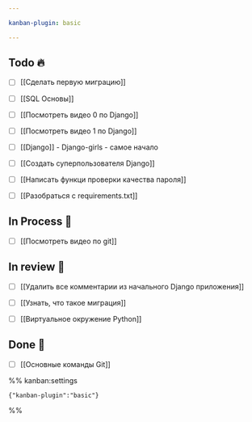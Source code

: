 ```yaml
---

kanban-plugin: basic

---
```


## Todo 🔥

- [ ] [[Сделать первую миграцию]]
- [ ] [[SQL Основы]]
- [ ] [[Посмотреть видео 0 по Django]]
- [ ] [[Посмотреть видео 1 по Django]]
- [ ] [[Django]] - Django-girls - самое начало
- [ ] [[Создать суперпользователя Django]]
- [ ] [[Написать функци проверки качества пароля]]
- [ ] [[Разобраться с requirements.txt]]


## In Process 🍉

- [ ] [[Посмотреть видео по git]]


## In review 🥇

- [ ] [[Удалить все комментарии из начального Django приложения]]
- [ ] [[Узнать, что такое миграция]]
- [ ] [[Виртуальное окружение Python]]


## Done 🤽

- [ ] [[Основные команды Git]]




%% kanban:settings
```
{"kanban-plugin":"basic"}
```
%%